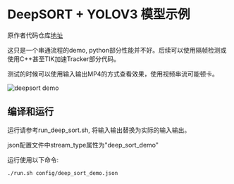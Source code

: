 # DeepSORT + YOLOV3 模型示例

原作者代码仓库[地址](https://github.com/nwojke/deep_sort)

这只是一个串通流程的demo, python部分性能并不好。后续可以使用隔帧检测或使用C++甚至TIK加速Tracker部分代码。

测试的时候可以使用输入输出MP4的方式查看效果，使用视频串流可能顿卡。

![deepsort demo](deepsort_demo.gif)

## 编译和运行
运行请参考run_deep_sort.sh, 将输入输出替换为实际的输入输出。

json配置文件中stream_type属性为"deep_sort_demo"

运行使用以下命令:
```
./run.sh config/deep_sort_demo.json
```
